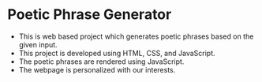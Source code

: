 # Poetic Phrase Generator
- This is web based project which generates poetic phrases based on the given input.
- This project is developed using HTML, CSS, and JavaScript.
- The poetic phrases are rendered using JavaScript.
- The webpage is personalized with our interests.
